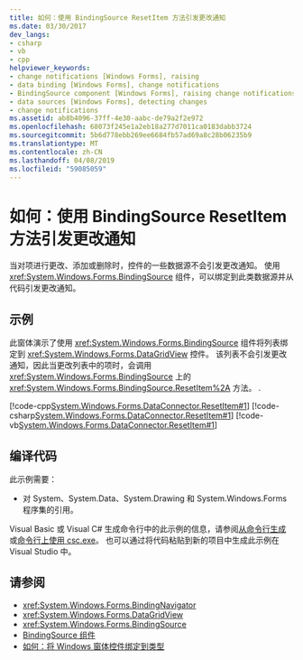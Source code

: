 ```yaml
---
title: 如何：使用 BindingSource ResetItem 方法引发更改通知
ms.date: 03/30/2017
dev_langs:
- csharp
- vb
- cpp
helpviewer_keywords:
- change notifications [Windows Forms], raising
- data binding [Windows Forms], change notifications
- BindingSource component [Windows Forms], raising change notifications with
- data sources [Windows Forms], detecting changes
- change notifications
ms.assetid: ab8b4096-37ff-4e30-aabc-de79a2f2e972
ms.openlocfilehash: 68073f245e1a2eb18a277d7011ca0183dabb3724
ms.sourcegitcommit: 5b6d778ebb269ee6684fb57ad69a8c28b06235b9
ms.translationtype: MT
ms.contentlocale: zh-CN
ms.lasthandoff: 04/08/2019
ms.locfileid: "59085059"
---
```

# <a name="how-to-raise-change-notifications-using-the-bindingsource-resetitem-method"></a>如何：使用 BindingSource ResetItem 方法引发更改通知
当对项进行更改、添加或删除时，控件的一些数据源不会引发更改通知。 使用 <xref:System.Windows.Forms.BindingSource> 组件，可以绑定到此类数据源并从代码引发更改通知。  
  
## <a name="example"></a>示例  
 此窗体演示了使用 <xref:System.Windows.Forms.BindingSource> 组件将列表绑定到 <xref:System.Windows.Forms.DataGridView> 控件。 该列表不会引发更改通知，因此当更改列表中的项时，会调用 <xref:System.Windows.Forms.BindingSource> 上的 <xref:System.Windows.Forms.BindingSource.ResetItem%2A> 方法。 .  
  
 [!code-cpp[System.Windows.Forms.DataConnector.ResetItem#1](~/samples/snippets/cpp/VS_Snippets_Winforms/System.Windows.Forms.DataConnector.ResetItem/CPP/form1.cpp#1)]
 [!code-csharp[System.Windows.Forms.DataConnector.ResetItem#1](~/samples/snippets/csharp/VS_Snippets_Winforms/System.Windows.Forms.DataConnector.ResetItem/CS/form1.cs#1)]
 [!code-vb[System.Windows.Forms.DataConnector.ResetItem#1](~/samples/snippets/visualbasic/VS_Snippets_Winforms/System.Windows.Forms.DataConnector.ResetItem/VB/form1.vb#1)]  
  
## <a name="compiling-the-code"></a>编译代码  
 此示例需要：  
  
-   对 System、System.Data、System.Drawing 和 System.Windows.Forms 程序集的引用。  
  
 Visual Basic 或 Visual C# 生成命令行中的此示例的信息，请参阅[从命令行生成](../../../visual-basic/reference/command-line-compiler/building-from-the-command-line.md)或[命令行上使用 csc.exe](../../../csharp/language-reference/compiler-options/command-line-building-with-csc-exe.md)。 也可以通过将代码粘贴到新的项目中生成此示例在 Visual Studio 中。  
  
## <a name="see-also"></a>请参阅

- <xref:System.Windows.Forms.BindingNavigator>
- <xref:System.Windows.Forms.DataGridView>
- <xref:System.Windows.Forms.BindingSource>
- [BindingSource 组件](bindingsource-component.md)
- [如何：将 Windows 窗体控件绑定到类型](how-to-bind-a-windows-forms-control-to-a-type.md)
